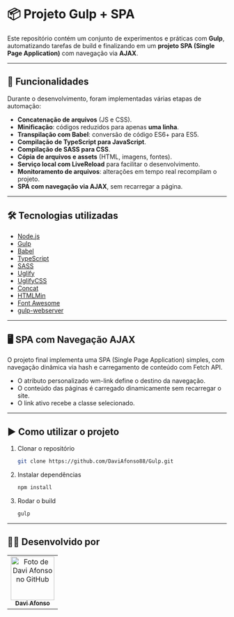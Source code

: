 # 📦 Projeto Gulp + SPA

Este repositório contém um conjunto de experimentos e práticas com **Gulp**, automatizando tarefas de build e finalizando em um **projeto SPA (Single Page Application)** com navegação via **AJAX**.

---

## 🚀 Funcionalidades

Durante o desenvolvimento, foram implementadas várias etapas de automação:

- **Concatenação de arquivos** (JS e CSS).  
- **Minificação**: códigos reduzidos para apenas **uma linha**.  
- **Transpilação com Babel**: conversão de código ES6+ para ES5.  
- **Compilação de TypeScript para JavaScript**.  
- **Compilação de SASS para CSS**.  
- **Cópia de arquivos e assets** (HTML, imagens, fontes).  
- **Serviço local com LiveReload** para facilitar o desenvolvimento.  
- **Monitoramento de arquivos**: alterações em tempo real recompilam o projeto.  
- **SPA com navegação via AJAX**, sem recarregar a página.

---

## 🛠️ Tecnologias utilizadas

- [Node.js](https://nodejs.org/)  
- [Gulp](https://gulpjs.com/)  
- [Babel](https://babeljs.io/)  
- [TypeScript](https://www.typescriptlang.org/)  
- [SASS](https://sass-lang.com/)  
- [Uglify](https://www.npmjs.com/package/gulp-uglify)  
- [UglifyCSS](https://www.npmjs.com/package/gulp-uglifycss)  
- [Concat](https://www.npmjs.com/package/gulp-concat)  
- [HTMLMin](https://www.npmjs.com/package/gulp-htmlmin)  
- [Font Awesome](https://fontawesome.com/)  
- [gulp-webserver](https://www.npmjs.com/package/gulp-webserver)

---

## 🖥️ SPA com Navegação AJAX
O projeto final implementa uma SPA (Single Page Application) simples, com navegação dinâmica via hash e carregamento de conteúdo com Fetch API.
- O atributo personalizado wm-link define o destino da navegação. 
- O conteúdo das páginas é carregado dinamicamente sem recarregar o site.  
- O link ativo recebe a classe selecionado.

---

## ▶️ Como utilizar o projeto
1. Clonar o repositório  
   ```bash
   git clone https://github.com/DaviAfonso88/Gulp.git
2. Instalar dependências
   ```bash
   npm install
4. Rodar o build
   ```bash
   gulp
   
---

## 👨‍💻 Desenvolvido por

<table>
  <tr>
    <td align="center">
      <a href="#">
         <img src="https://avatars.githubusercontent.com/u/89953265?v=4" width="100px;" alt="Foto de Davi Afonso no GitHub"/><br>
        <sub>
          <b>Davi Afonso</b>
        </sub>
      </a>
    </td>
</table>
